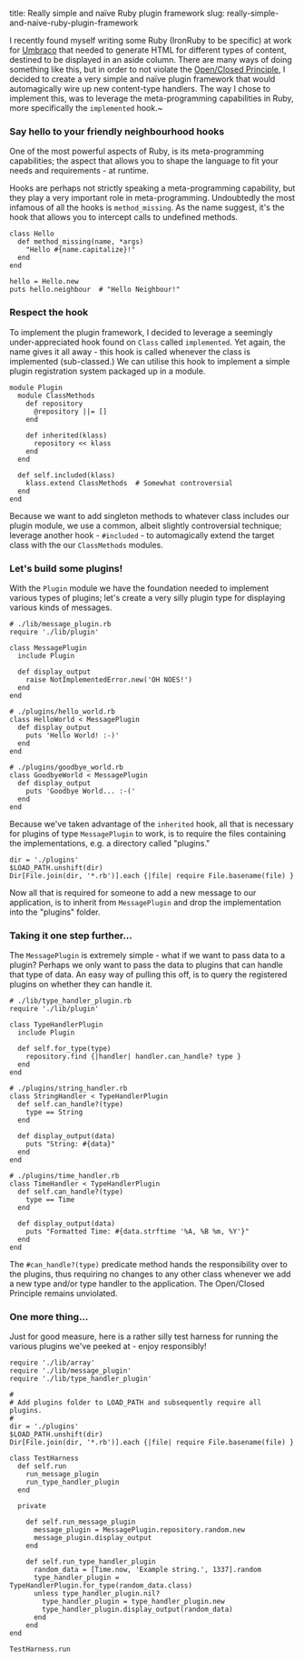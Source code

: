 title: Really simple and naïve Ruby plugin framework
slug:  really-simple-and-naive-ruby-plugin-framework


I recently found myself writing some Ruby (IronRuby to be specific) at work for
[Umbraco](http://umbraco.org/) that needed to generate HTML for different types of content,
destined to be displayed in an aside column. There are many ways of doing something like this,
but in order to not violate the
[Open/Closed Principle](http://en.wikipedia.org/wiki/Open/closed_principle), I decided to
create a very simple and naïve plugin framework that would automagically wire up new
content-type handlers.
The way I chose to implement this, was to leverage the meta-programming capabilities in Ruby,
more specifically the `implemented` hook.~

### Say hello to your friendly neighbourhood hooks
One of the most powerful aspects of Ruby, is its meta-programming capabilities; the aspect that
allows you to shape the language to fit your needs and requirements - at runtime.

Hooks are perhaps not strictly speaking a meta-programming capability, but they play a very
important role in meta-programming. Undoubtedly the most infamous of all the hooks is
`method_missing`. As the name suggest, it's the hook that allows you to intercept calls to
undefined methods.

    class Hello
      def method_missing(name, *args)
        "Hello #{name.capitalize}!"
      end
    end

    hello = Hello.new
    puts hello.neighbour  # "Hello Neighbour!"

### Respect the hook
To implement the plugin framework, I decided to leverage a seemingly under-appreciated hook
found on `Class` called `implemented`. Yet again, the name gives it all away - this hook is
called whenever the class is implemented (sub-classed.) We can utilise this hook to implement a
simple plugin registration system packaged up in a module.

    module Plugin
      module ClassMethods
        def repository
          @repository ||= []
        end

        def inherited(klass)
          repository << klass
        end
      end
  
      def self.included(klass)
        klass.extend ClassMethods  # Somewhat controversial
      end
    end

Because we want to add singleton methods to whatever class includes our plugin module, we use
a common, albeit slightly controversial technique; leverage another hook - `#included` - to
automagically extend the target class with the our `ClassMethods` modules.

### Let's build some plugins!
With the `Plugin` module we have the foundation needed to implement various types of plugins;
let's create a very silly plugin type for displaying various kinds of messages.

    # ./lib/message_plugin.rb
    require './lib/plugin'

    class MessagePlugin
      include Plugin
  
      def display_output
        raise NotImplementedError.new('OH NOES!')
      end
    end
    
    # ./plugins/hello_world.rb
    class HelloWorld < MessagePlugin
      def display_output
        puts 'Hello World! :-)'
      end
    end
    
    # ./plugins/goodbye_world.rb
    class GoodbyeWorld < MessagePlugin
      def display_output
        puts 'Goodbye World... :-('
      end
    end

Because we've taken advantage of the `inherited` hook, all that is necessary for plugins of
type `MessagePlugin` to work, is to require the files containing the implementations, e.g.
a directory called "plugins."

    dir = './plugins'
    $LOAD_PATH.unshift(dir)
    Dir[File.join(dir, '*.rb')].each {|file| require File.basename(file) }

Now all that is required for someone to add a new message to our application, is to inherit
from `MessagePlugin` and drop the implementation into the "plugins" folder.

### Taking it one step further...
The `MessagePlugin` is extremely simple - what if we want to pass data to a plugin? Perhaps we
only want to pass the data to plugins that can handle that type of data. An easy way
of pulling this off, is to query the registered plugins on whether they can handle it.

    # ./lib/type_handler_plugin.rb
    require './lib/plugin'

    class TypeHandlerPlugin
      include Plugin

      def self.for_type(type)
        repository.find {|handler| handler.can_handle? type }
      end
    end

    # ./plugins/string_handler.rb
    class StringHandler < TypeHandlerPlugin
      def self.can_handle?(type)
        type == String
      end

      def display_output(data)
        puts "String: #{data}"
      end
    end
    
    # ./plugins/time_handler.rb
    class TimeHandler < TypeHandlerPlugin
      def self.can_handle?(type)
        type == Time
      end

      def display_output(data)
        puts "Formatted Time: #{data.strftime '%A, %B %m, %Y'}"
      end
    end
    
The `#can_handle?(type)` predicate method hands the responsibility over to the plugins, thus
requiring no changes to any other class whenever we add a new type and/or type handler to the
application. The Open/Closed Principle remains unviolated.

### One more thing...
Just for good measure, here is a rather silly test harness for running the various plugins
we've peeked at - enjoy responsibly!

    require './lib/array'
    require './lib/message_plugin'
    require './lib/type_handler_plugin'

    #
    # Add plugins folder to LOAD_PATH and subsequently require all plugins.
    #
    dir = './plugins'
    $LOAD_PATH.unshift(dir)
    Dir[File.join(dir, '*.rb')].each {|file| require File.basename(file) }

    class TestHarness
      def self.run
        run_message_plugin
        run_type_handler_plugin
      end

      private

        def self.run_message_plugin
          message_plugin = MessagePlugin.repository.random.new
          message_plugin.display_output
        end

        def self.run_type_handler_plugin
          random_data = [Time.now, 'Example string.', 1337].random
          type_handler_plugin = TypeHandlerPlugin.for_type(random_data.class)
          unless type_handler_plugin.nil?
            type_handler_plugin = type_handler_plugin.new 
            type_handler_plugin.display_output(random_data)
          end
        end
    end

    TestHarness.run

